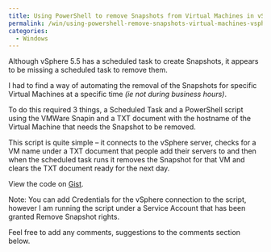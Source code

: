 ```yaml
---
title: Using PowerShell to remove Snapshots from Virtual Machines in vSphere
permalink: /win/using-powershell-remove-snapshots-virtual-machines-vsphere/
categories:
  - Windows
---
```

Although vSphere 5.5 has a scheduled task to create Snapshots, it appears to be missing a scheduled task to remove them.

I had to find a way of automating the removal of the Snapshots for specific Virtual Machines at a specific time _(ie not during business hours)_.

To do this required 3 things, a Scheduled Task and a PowerShell script using the VMWare Snapin and a TXT document with the hostname of the Virtual Machine that needs the Snapshot to be removed.

This script is quite simple – it connects to the vSphere server, checks for a VM name under a TXT document that people add their servers to and then when the scheduled task runs it removes the Snapshot for that VM and clears the TXT document ready for the next day.

<div class="oembed-gist">
  <noscript>
    View the code on <a href="https://gist.github.com/lukemurraynz/7931cfa391b7562879b383f5dab829ba">Gist</a>.
  </noscript>
</div>

Note: You can add Credentials for the vSphere connection to the script, however I am running the script under a Service Account that has been granted Remove Snapshot rights.

Feel free to add any comments, suggestions to the comments section below.
